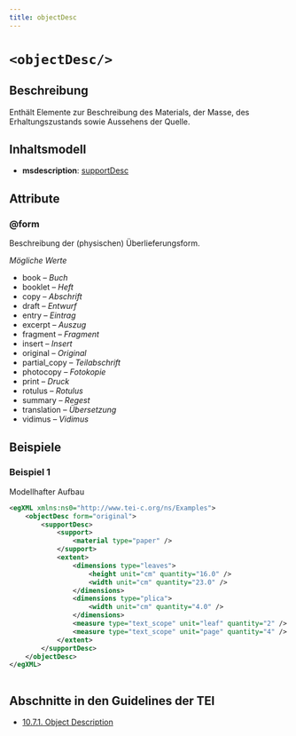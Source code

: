 ```yaml
---
title: objectDesc
---
```




# `<objectDesc/>`

## Beschreibung

Enthält Elemente zur Beschreibung des Materials, der Masse, des Erhaltungszustands sowie Aussehens der Quelle. 

## Inhaltsmodell

- **msdescription**: [supportDesc](supportDesc.md)

## Attribute

### @form

Beschreibung der (physischen) Überlieferungsform.

*Mögliche Werte*

- book – *Buch*
- booklet – *Heft*
- copy – *Abschrift*
- draft – *Entwurf*
- entry – *Eintrag*
- excerpt – *Auszug*
- fragment – *Fragment*
- insert – *Insert*
- original – *Original*
- partial_copy – *Teilabschrift*
- photocopy – *Fotokopie*
- print – *Druck*
- rotulus – *Rotulus*
- summary – *Regest*
- translation – *Übersetzung*
- vidimus – *Vidimus*

## Beispiele

### Beispiel 1

Modellhafter Aufbau

```xml
<egXML xmlns:ns0="http://www.tei-c.org/ns/Examples">
    <objectDesc form="original">
        <supportDesc>
            <support>
                <material type="paper" />
            </support>
            <extent>
                <dimensions type="leaves">
                    <height unit="cm" quantity="16.0" />
                    <width unit="cm" quantity="23.0" />
                </dimensions>
                <dimensions type="plica">
                    <width unit="cm" quantity="4.0" />
                </dimensions>
                <measure type="text_scope" unit="leaf" quantity="2" />
                <measure type="text_scope" unit="page" quantity="4" />
            </extent>
        </supportDesc>
    </objectDesc>
</egXML>
               
```

## Abschnitte in den Guidelines der TEI

- [10.7.1. Object Description](https://www.tei-c.org/release/doc/tei-p5-doc/en/html/MS.html#msph1)